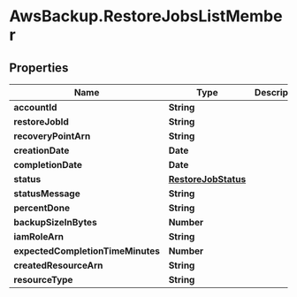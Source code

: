 # AwsBackup.RestoreJobsListMember

## Properties

Name | Type | Description | Notes
------------ | ------------- | ------------- | -------------
**accountId** | **String** |  | [optional] 
**restoreJobId** | **String** |  | [optional] 
**recoveryPointArn** | **String** |  | [optional] 
**creationDate** | **Date** |  | [optional] 
**completionDate** | **Date** |  | [optional] 
**status** | [**RestoreJobStatus**](RestoreJobStatus.md) |  | [optional] 
**statusMessage** | **String** |  | [optional] 
**percentDone** | **String** |  | [optional] 
**backupSizeInBytes** | **Number** |  | [optional] 
**iamRoleArn** | **String** |  | [optional] 
**expectedCompletionTimeMinutes** | **Number** |  | [optional] 
**createdResourceArn** | **String** |  | [optional] 
**resourceType** | **String** |  | [optional] 


